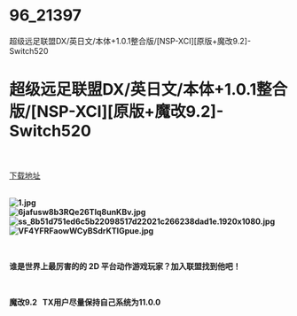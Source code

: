 # 96_21397
超级远足联盟DX/英日文/本体+1.0.1整合版/[NSP-XCI][原版+魔改9.2]-Switch520
# 超级远足联盟DX/英日文/本体+1.0.1整合版/[NSP-XCI][原版+魔改9.2]-Switch520
 <br/></br>
[下载地址](https://www.switch520.cc/article/21397 "下载地址")
<br/></br>

<p><strong><img title="1.jpg" src="https://www.switch520.cc/muke_img/2021_08_19_aac0afde3fe0d.jpg" alt="1.jpg"></strong><br>
<strong><img title="6jafusw8b3RQe26Tlq8unKBv.jpg" src="https://www.switch520.cc/muke_img/2021_08_19_70eddd1be0c59.jpg" alt="6jafusw8b3RQe26Tlq8unKBv.jpg"></strong><br>
<strong><img title="ss_8b51d751ed6c5b22098517d22021c266238dad1e.1920x1080.jpg" src="https://www.switch520.cc/muke_img/2021_08_19_2a0fca61704e1.jpg" alt="ss_8b51d751ed6c5b22098517d22021c266238dad1e.1920x1080.jpg"></strong><br>
<strong><img title="VF4YFRFaowWCyBSdrKTlGpue.jpg" src="https://www.switch520.cc/muke_img/2021_08_19_e8afb9fcaab0c.jpg" alt="VF4YFRFaowWCyBSdrKTlGpue.jpg">&nbsp;</strong></p>
<p>&nbsp;</p>
<p><strong>谁是世界上最厉害的的 2D 平台动作游戏玩家？加入联盟找到他吧！</strong></p>
<p>&nbsp;</p>
<p><strong>魔改9.2 &nbsp;&nbsp;TX用户尽量保持自己系统为11.0.0</strong></p>
